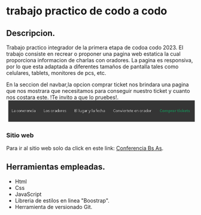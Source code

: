 # trabajo practico de codo a codo

## Descripcion. 
Trabajo practico integrador de la primera etapa de codoa codo 2023.
El trabajo consiste en recrear o proponer una pagina web estatica la cual proporciona informacion de charlas con oradores.
La pagina es responsiva, por lo que esta adaptada a diferentes tamaños de pantalla tales como celulares, tablets, monitores de pcs, etc.

En la seccion del navbar,la opcion comprar ticket nos brindara una pagina que nos mostrara que necesitamos para conseguir nuestro ticket y cuanto nos costara este. !Te invito a que lo pruebes!.
![navbar image](./assets/img/nav.png "navbar del sitio")
### Sitio web
Para ir al sitio web solo da click en este link: [Conferencia Bs As](https://villalbalucas.github.io/tp-front-cac/).

## Herramientas empleadas.
  - Html 
  - Css
  - JavaScript
  - Libreria de estilos en linea "Boostrap".
  - Herramienta de versionado Git.



